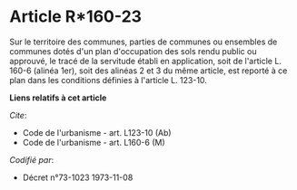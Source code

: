 # Article R*160-23

Sur le territoire des communes, parties de communes ou ensembles de communes dotés d'un plan d'occupation des sols rendu
public ou approuvé, le tracé de la servitude établi en application, soit de l'article L. 160-6 (alinéa 1er), soit des alinéas
2 et 3 du même article, est reporté à ce plan dans les conditions définies à l'article L. 123-10.

**Liens relatifs à cet article**

_Cite_:

  - Code de l'urbanisme - art. L123-10 (Ab)
  - Code de l'urbanisme - art. L160-6 (M)

_Codifié par_:

  - Décret n°73-1023 1973-11-08
